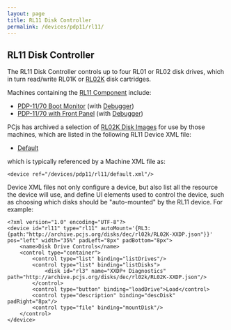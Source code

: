 ```yaml
---
layout: page
title: RL11 Disk Controller
permalink: /devices/pdp11/rl11/
---
```


RL11 Disk Controller
--------------------

The RL11 Disk Controller controls up to four RL01 or RL02 disk drives, which in turn read/write RL01K or
[RL02K](/disks/dec/rl02k/) disk cartridges.

Machines containing the [RL11 Component](/modules/pdp11/lib/pc11.js) include:

- [PDP-11/70 Boot Monitor](/devices/pdp11/machine/1170/monitor/) (with [Debugger](/devices/pdp11/machine/1170/monitor/debugger/))
- [PDP-11/70 with Front Panel](/devices/pdp11/machine/1170/panel/) (with [Debugger](/devices/pdp11/machine/1170/panel/debugger/))

PCjs has archived a selection of [RL02K Disk Images](/disks/dec/rl02k/) for use by those machines, which are
listed in the following RL11 Device XML file:

- [Default](/devices/pdp11/rl11/default.xml)

which is typically referenced by a Machine XML file as:

	<device ref="/devices/pdp11/rl11/default.xml"/>
		
Device XML files not only configure a device, but also list all the resource the device will use, and define UI elements
used to control the device, such as choosing which disks should be "auto-mounted" by the RL11 device.  For example:

	<?xml version="1.0" encoding="UTF-8"?>
	<device id="rl11" type="rl11" autoMount='{RL3:{path:"http://archive.pcjs.org/disks/dec/rl02k/RL02K-XXDP.json"}}' pos="left" width="35%" padLeft="8px" padBottom="8px">
		<name>Disk Drive Controls</name>
		<control type="container">
			<control type="list" binding="listDrives"/>
			<control type="list" binding="listDisks">
				<disk id="rl3" name="XXDP+ Diagnostics" path="http://archive.pcjs.org/disks/dec/rl02k/RL02K-XXDP.json"/>
			</control>
			<control type="button" binding="loadDrive">Load</control>
			<control type="description" binding="descDisk" padRight="8px"/>
			<control type="file" binding="mountDisk"/>
		</control>
	</device>
